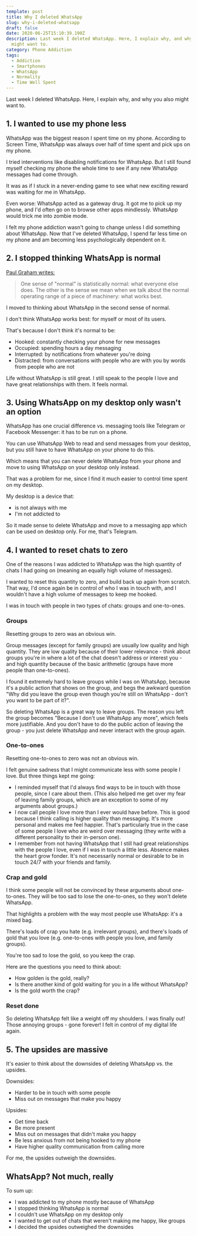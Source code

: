 ```yaml
---
template: post
title: Why I deleted WhatsApp
slug: why-i-deleted-whatsapp
draft: false
date: 2020-06-25T15:10:39.190Z
description: Last week I deleted WhatsApp. Here, I explain why, and why you also
  might want to.
category: Phone Addiction
tags:
  - Addiction
  - Smartphones
  - WhatsApp
  - Normality
  - Time Well Spent
---
```

Last week I deleted WhatsApp. Here, I explain why, and why you also might want to.

## 1. I wanted to use my phone less

WhatsApp was the biggest reason I spent time on my phone. According to Screen Time, WhatsApp was always over half of time spent and pick ups on my phone.

I tried interventions like disabling notifications for WhatsApp. But I still found myself checking my phone the whole time to see if any new WhatsApp messages had come through.

It was as if I stuck in a never-ending game to see what new exciting reward was waiting for me in WhatsApp.

Even worse: WhatsApp acted as a gateway drug. It got me to pick up my phone, and I'd often go on to browse other apps mindlessly. WhatsApp would trick me into zombie mode.

I felt my phone addiction wasn't going to change unless I did something about WhatsApp. Now that I've deleted WhatsApp, I spend far less time on my phone and am becoming less psychologically dependent on it.

## 2. I stopped thinking WhatsApp is normal

[Paul Graham writes:](http://www.paulgraham.com/addiction.html)

> One sense of "normal" is statistically normal: what everyone else does. The other is the sense we mean when we talk about the normal operating range of a piece of machinery: what works best.

I moved to thinking about WhatsApp in the second sense of normal.

I don't think WhatsApp works best: for myself or most of its users.

That's because I don't think it's normal to be:

* Hooked: constantly checking your phone for new messages
* Occupied: spending hours a day messaging
* Interrupted: by notifications from whatever you're doing
* Distracted: from conversations with people who are with you by words from people who are not

Life without WhatsApp is still great. I still speak to the people I love and have great relationships with them. It feels normal.

## 3. Using WhatsApp on my desktop only wasn't an option

WhatsApp has one crucial difference vs. messaging tools like Telegram or Facebook Messenger: it has to be run on a phone.

You can use WhatsApp Web to read and send messages from your desktop, but you still have to have WhatsApp on your phone to do this.

Which means that you can never delete WhatsApp from your phone and move to using WhatsApp on your desktop only instead.

That was a problem for me, since I find it much easier to control time spent on my desktop.

My desktop is a device that:

* is not always with me
* I'm not addicted to

So it made sense to delete WhatsApp and move to a messaging app which can be used on desktop only. For me, that's Telegram.

## 4. I wanted to reset chats to zero

One of the reasons I was addicted to WhatsApp was the high quantity of chats I had going on (meaning an equally high volume of messages).

I wanted to reset this quantity to zero, and build back up again from scratch. That way, I'd once again be in control of who I was in touch with, and I wouldn't have a high volume of messages to keep me hooked.

I was in touch with people in two types of chats: groups and one-to-ones.

### Groups

Resetting groups to zero was an obvious win.

Group messages (except for family groups) are usually low quality and high quantity. They are low quality because of their lower relevance - think about groups you're in where a lot of the chat doesn't address or interest you - and high quantity because of the basic arithmetic (groups have more people than one-to-ones).

I found it extremely hard to leave groups while I was on WhatsApp, because it's a public action that shows on the group, and begs the awkward question "Why did you leave the group even though you're still on WhatsApp - don't you want to be part of it?".

So deleting WhatsApp is a great way to leave groups. The reason you left the group becomes "Because I don't use WhatsApp any more", which feels more justifiable. And you don't have to do the public action of leaving the group - you just delete WhatsApp and never interact with the group again.

### One-to-ones

Resetting one-to-ones to zero was not an obvious win.

I felt genuine sadness that I might communicate less with some people I love. But three things kept me going:

* I reminded myself that I'd always find ways to be in touch with those people, since I care about them. (This also helped me get over my fear of leaving family groups, which are an exception to some of my arguments about groups.)
* I now call people I love more than I ever would have before. This is good because I think calling is higher quality than messaging. It's more personal and makes me feel happier. That's particularly true in the case of some people I love who are weird over messaging (they write with a different personality to their in-person one).
* I remember from not having WhatsApp that I still had great relationships with the people I love, even if I was in touch a little less. Absence makes the heart grow fonder. It's not necessarily normal or desirable to be in touch 24/7 with your friends and family.

### Crap and gold

I think some people will not be convinced by these arguments about one-to-ones. They will be too sad to lose the one-to-ones, so they won't delete WhatsApp.

That highlights a problem with the way most people use WhatsApp: it's a mixed bag.

There's loads of crap you hate (e.g. irrelevant groups), and there's loads of gold that you love (e.g. one-to-ones with people you love, and family groups).

You're too sad to lose the gold, so you keep the crap.

Here are the questions you need to think about:

* How golden is the gold, really?
* Is there another kind of gold waiting for you in a life without WhatsApp?
* Is the gold worth the crap?

### Reset done

So deleting WhatsApp felt like a weight off my shoulders. I was finally out! Those annoying groups - gone forever! I felt in control of my digital life again.

## 5. The upsides are massive

It's easier to think about the downsides of deleting WhatsApp vs. the upsides.

Downsides:

* Harder to be in touch with some people
* Miss out on messages that make you happy

Upsides:

* Get time back
* Be more present
* Miss out on messages that didn't make you happy
* Be less anxious from not being hooked to my phone
* Have higher quality communication from calling more

For me, the upsides outweigh the downsides.

## WhatsApp? Not much, really

To sum up:

* I was addicted to my phone mostly because of WhatsApp
* I stopped thinking WhatsApp is normal
* I couldn't use WhatsApp on my desktop only
* I wanted to get out of chats that weren't making me happy, like groups
* I decided the upsides outweighed the downsides